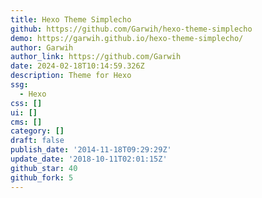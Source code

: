 ```yaml
---
title: Hexo Theme Simplecho
github: https://github.com/Garwih/hexo-theme-simplecho
demo: https://garwih.github.io/hexo-theme-simplecho/
author: Garwih
author_link: https://github.com/Garwih
date: 2024-02-18T10:14:59.326Z
description: Theme for Hexo
ssg:
  - Hexo
css: []
ui: []
cms: []
category: []
draft: false
publish_date: '2014-11-18T09:29:29Z'
update_date: '2018-10-11T02:01:15Z'
github_star: 40
github_fork: 5
---
```

